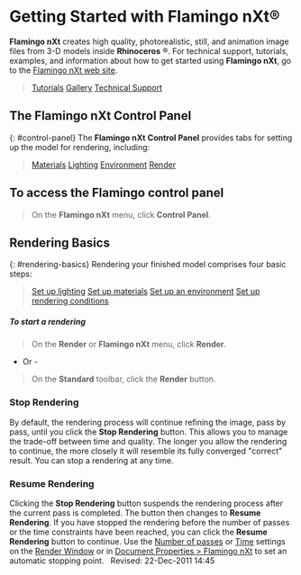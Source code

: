 ---
---


# Getting Started with Flamingo nXt®
 **Flamingo nXt** creates high quality, photorealistic, still, and animation image files from 3-D models inside **Rhinoceros** ®.
For technical support, tutorials, examples, and information about how to get started using **Flamingo nXt**, go to the [Flamingo nXt web site](http://nxt.flamingo3d.com/).

> [Tutorials](http://nxt.flamingo3d.com/page/tutorials-and-documentation) 
> [Gallery](http://nxt.flamingo3d.com/photo) 
> [Technical Support](http://nxt.flamingo3d.com/forum) 

## The Flamingo nXt Control Panel
{: #control-panel}
The **Flamingo nXt**  **Control Panel** provides tabs for setting up the model for rendering, including:

> [Materials](materials-tab.html) 
> [Lighting](lighting-tab.html) 
> [Environment](environment-tab.html) 
> [Render](render-tab.html) 

## To access the Flamingo control panel

>On the **Flamingo nXt** menu, click **Control Panel**.

## Rendering Basics
{: #rendering-basics}
Rendering your finished model comprises four basic steps:

> [Set up lighting](lighting-tab.html) 
> [Set up materials](materials-tab.html) 
> [Set up an environment](environment-tab.html) 
> [Set up rendering conditions](render-tab.html) 

##### To start a rendering

>On the **Render** or **Flamingo nXt** menu, click **Render**.

- Or -

>On the **Standard** toolbar, click the **Render** button.

### Stop Rendering
By default, the rendering process will continue refining the image, pass by pass, until you click the **Stop Rendering** button. This allows you to manage the trade-off between time and quality. The longer you allow the rendering to continue, the more closely it will resemble its fully converged &quot;correct&quot; result. You can stop a rendering at any time.

###  **Resume Rendering** 
Clicking the **Stop Rendering** button suspends the rendering process after the current pass is completed.
The button then changes to **Resume Rendering**. If you have stopped the rendering before the number of passes or the time constraints have been reached, you can click the **Resume Rendering** button to continue.
Use the [Number of passes](render-window.html#number-of-passes) or [Time](render-window.html#time) settings on the [Render Window](render-window.html) or in [Document Properties &gt; Flamingo nXt](documentproperties-flamingo.html) to set an automatic stopping point.
&#160;
Revised: 22-Dec-2011 14:45

